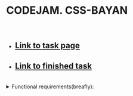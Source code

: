 # CODEJAM. CSS-BAYAN
<br/>

* ## [Link to task page](https://github.com/DrDiman/CSS-Bayan-task)
* ## [Link to finished task]()
<br/>

<details><summary>Functional requirements(breafly):</summary>
<p>

1. Design is at your discretion, but the layout of an accordion should include a meme image, text, and an icon. The placement of these elements should match the provided above example image

2. Implement responsive design with three breakpoints. Accordion is displayed correctly at mobile 320x568, tablet 820x1180, desktop 1920×1080;

3. There should be icon for state of the expanded\collapsed item (you can choose your own icons e.g. from FontAwesome);

4. Implement visual effects when the cursor is hovering over the memes, when the mouse is down on a meme (moment of mouse down - for active effect);

5. Smooth transitions are applied for changing of memes and for changing of icon;

6. Make the entire row (text, icon, and meme image) clickable;

7. Mobile first approach is used - cursor over the memes (hover) effect exists only for desktop devices MDN Note;

8. Center the accordion component on the screen, with equal indents on the left and right;

9. Change the cursor when it is hovering over the accordion;

10. Initially, the first meme should be expanded (chosen/selected);

11. Font size should be changed at each device (mobile, tablet, desktop)

</p>
</details> </div>
